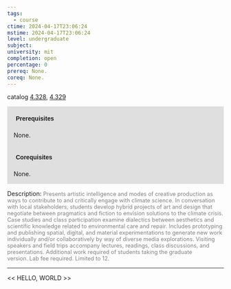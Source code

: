 ```yaml
---
tags:
  - course
ctime: 2024-04-17T23:06:24
mstime: 2024-04-17T23:06:24
level: undergraduate
subject: 
university: mit
completion: open
percentage: 0
prereq: None.
coreq: None.
---
```


catalog [4.328](http://student.mit.edu/catalog/m4c.html#4.328), [4.329](http://student.mit.edu/catalog/m4c.html#4.329)

<span style="display: block; padding: 15px; background-color: rgb(100, 100, 100, 0.2);"><font id="m_prereq3093_0" style="display: block; font-family: Arial, sans-serif; font-weight: bold; padding: 5px">Prerequisites</font><br><span id="prereq3093_0">None.</span></span>
<span style="display: block; padding: 15px; background-color: rgb(100, 100, 100, 0.2);"><font id="m_coreq3093_0" style="display: block; font-family: Arial, sans-serif; font-weight: bold; padding: 5px">Corequisites</font><br><span id="coreq3093_0">None.</span></span>

<font style="">Description:</font>
<font style="color: grey; font-size: 0.8rem;">Presents artistic intelligence and modes of creative production as ways to contribute to and critically engage with climate science. In conversation with local stakeholders, students develop hybrid projects of art and design that negotiate between pragmatics and fiction to envision solutions to the climate crisis. Case studies and class participation examine dialectics between aesthetics and scientific knowledge related to environmental care and repair. Includes prototyping and publishing spatial, digital, and material experimentations to generate new work individually and/or collaboratively by way of diverse media explorations. Visiting speakers and field trips accompany lectures, readings, class discussions, and presentations. Additional work required of students taking the graduate version. Lab fee required. Limited to 12.</font>



---

<< HELLO, WORLD >>
